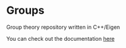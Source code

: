 # Groups
Group theory repository written in C++/Eigen

You can check out the documentation [here](https://obrienpja.github.io/Groups/index.html)

